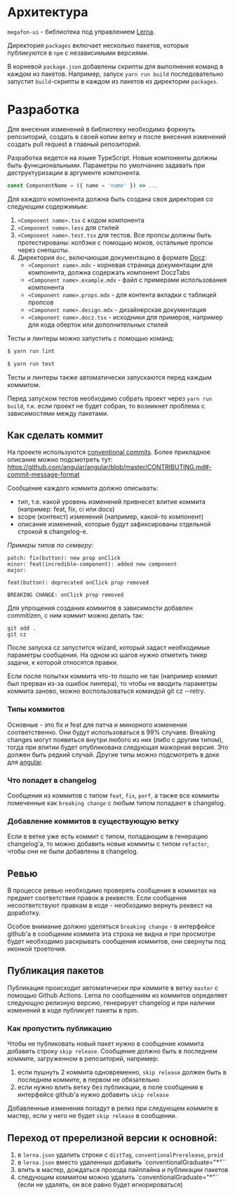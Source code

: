 # Архитектура

`megafon-ui` - библиотека под управлением [Lerna](https://github.com/lerna/lerna).

Директория `packages` включает несколько пакетов, которые публикуются в `npm` с независимыми версиями.

В корневой `package.json` добавлены скрипты для выполнения команд в каждом из пакетов.
Например, запуск `yarn run build` последовательно запустит `build`-скрипты в каждом из пакетов из директории `packages`.


# Разработка

Для внесения изменений в библиотеку необходимо форкнуть репозиторий, создать в своей копии ветку и после
внесения изменений создать pull request в главный репозиторий.

Разработка ведется на языке TypeScript. Новые компоненты должны быть функциональными.
Параметры по умолчанию задавать при деструктуризации в аргументе компонента.
```jsx
const ComponentName = ({ name = 'name' }) => ...
```

Для каждого компонента должна быть создана своя директория со следующим содержимым:

1. `<Component name>.tsx` с кодом компонента
2. `<Component name>.less` для стилей
3. `<Component name>.test.tsx` для тестов. Все пропсы должны быть
протестированы: колбэки с помощью моков, остальные пропсы через снепшоты.
4. Директория `doc`, включающая документацию в формате [Docz](https://github.com/doczjs/docz):
    - `<Component name>.mdx` - корневая страница документации для компонента, должна содержать компонент DoczTabs
    - `<Component name>.example.mdx` - файл с примерами использования компонента
    - `<Component name>.props.mdx` - для контента вкладки с таблицей пропсов
    - `<Component name>.design.mdx` - дизайнерская документация
    - `<Component name>.docz.tsx` - исходники для примеров, например для кода оберток или дополнительных стилей

Тесты и линтеры можно запустить с помощью команд:

```bash
$ yarn run lint
```

```bash
$ yarn run test
```

Тесты и линтеры также автоматически запускаются перед каждым коммитом.

Перед запуском тестов необходимо собрать проект через `yarn run build`, т.к. если проект не будет собран, то
возникнет проблема с зависимостями между пакетами.


## Как сделать коммит

На проекте используются [conventional commits](https://www.conventionalcommits.org/ru/v1.0.0-beta.4/).
Более прикладное описание можно подсмотреть тут: https://github.com/angular/angular/blob/master/CONTRIBUTING.md#-commit-message-format

Сообщение каждого коммита должно описывать:

- тип, т.е. какой уровень изменений привнесет влитие коммита (например: feat, fix, ci или docs)
- scope (контекст) изменений (например, какой-то компонент)
- описание изменений, которые будут зафиксированы отдельной строкой в changelog-е.

*Примеры типов по семверу:*

```
patch: fix(button): new prop onClick
minor: feat(incredible-component): added new component
major:

feat(button): deprecated onClick prop removed

BREAKING CHANGE: onClick prop removed
```

Для упрощения создания коммитов в зависимости добавлен commitizen, с ним коммит можно делать так:

```
git add .
git cz
```

После запуска cz запустится wizard, который задаст необходимые параметры сообщения. На одном из шагов
нужно отметить тикер задачи, к которой относятся правки.

Если после попытки коммита что-то пошло не так (например коммит был прерван из-за ошибок линтера), то
чтобы не вводить параметры коммита заново, можно воспользоваться командой git cz --retry.


### Типы коммитов

Основные - это fix и feat для патча и минорного изменения соответственно. Они будут использоваться в 99% случаев.
Breaking changes могут появиться внутри любого из них (либо с другим типом), тогда при влитии будет опубликована
следующая мажорная версия. Это должен быть редкий случай. Другие типы можно подсмотреть в доке для [angular](https://github.com/angular/angular/blob/master/CONTRIBUTING.md#-commit-message-format).


### Что попадет в changelog

Сообщения из коммитов с типом `feat`, `fix`, `perf`, а также все коммиты помеченные как `breaking change` с любым типом попадают в changelog.


### Добавление коммитов в существующую ветку

Если в ветке уже есть коммит с типом, попадающим в генерацию changelog'а, то можно добавить новые
коммиты с типом `refactor`, чтобы они не были добавлены в changelog.


## Ревью

В процессе ревью необходимо проверять сообщения в коммитах на предмет соответствия
правок в реквесте. Если сообщения несоответствуют правкам в коде - необходимо вернуть реквест на доработку.

Особое внимание должно уделяться `breaking change` - в интерфейсе github'а в сообщении коммита эта строка не видна
и при просмотре будет необходимо раскрывать сообщения коммитов, они свернуты под иконкой троеточия.

## Публикация пакетов

Публикация происходит автоматически при коммите в ветку `master` с помощью Github Actions. Lerna по сообщениям из коммитов определяет
следующую релизную версию, генерирует changelog и при наличии изменений в коде публикует пакеты в npm.

### Как пропустить публикацию

Чтобы не публиковать новый пакет нужно в сообщение коммита добавить строку `skip release`.
Сообщение должно быть в последнем коммите, загруженном в репозиторий, например:

1. если пушнуть 2 коммита одновременно, `skip release` должен быть в последнем коммите, в первом не обязательно
2. если нужно влить ветку без публикации, в поле сообщения в интерфейсе github'а нужно добавить `skip release`

Добавленные изменения попадут в релиз при следующем коммите в мастер, если у него не будет `skip release` в сообщении.

## Переход от пререлизной версии к основной:

1. в `lerna.json` удалить строки с `distTag`, `conventionalPrerelease`, `preid`
2. в `lerna.json` вместо удаленных добавить `conventionalGraduate="*"``
3. влить в мастер, дождаться прохода пайплайна и публикации пакетов
4. следующим коммитом можно удалить `conventionalGraduate="*"`` (если не удалять, он все равно будет игнорироваться)
